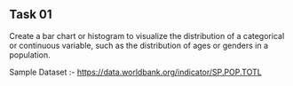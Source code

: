 ## Task 01
Create a bar chart or histogram to visualize the distribution of a categorical or continuous variable, such as the distribution of ages or genders in a population.



Sample Dataset :- https://data.worldbank.org/indicator/SP.POP.TOTL
